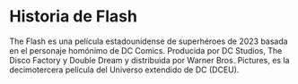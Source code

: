 # Historia de Flash

The Flash es una película estadounidense de superhéroes de 2023 basada en el personaje homónimo de DC Comics. Producida por DC Studios, The Disco Factory y Double Dream y distribuida por Warner Bros. Pictures, es la decimotercera película del Universo extendido de DC (DCEU).
